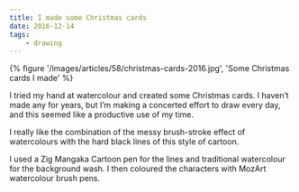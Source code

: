```yaml
---
title: I made some Christmas cards
date: 2016-12-14
tags:
    - drawing
---
```

{% figure '/images/articles/58/christmas-cards-2016.jpg', 'Some Christmas cards I made' %}

I tried my hand at watercolour and created some Christmas cards. I haven’t made any for years, but I’m making a concerted effort to draw every day, and this seemed like a productive use of my time.

I really like the combination of the messy brush-stroke effect of watercolours with the hard black lines of this style of cartoon.

I used a Zig Mangaka Cartoon pen for the lines and traditional watercolour for the background wash. I then coloured the characters with MozArt watercolour brush pens.